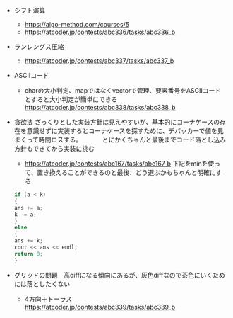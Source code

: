 - シフト演算
    - https://algo-method.com/courses/5
    - https://atcoder.jp/contests/abc336/tasks/abc336_b

- ランレングス圧縮
    - https://atcoder.jp/contests/abc337/tasks/abc337_b

- ASCIIコード
    - charの大小判定、mapではなくvectorで管理、要素番号をASCIIコードとすると大小判定が簡単にできる  https://atcoder.jp/contests/abc338/tasks/abc338_b

- 貪欲法 ざっくりとした実装方針は見えやすいが、基本的にコーナケースの存在を意識せずに実装するとコーナケースを探すために、デバッカーで値を見まくって時間ロスする。
　　　とにかくちゃんと最後までコード落とし込み方針もできてから実装に挑む
    - https://atcoder.jp/contests/abc167/tasks/abc167_b
    下記をminを使って、置き換えることができるのと最後、どう選ぶかもちゃんと明確にする
    ```cpp    
    if (a < k)
  {
    ans += a;
    k -= a;
  }
  else
  {
    ans += k;
    cout << ans << endl;
    return 0;
  }
    ```

- グリッドの問題　高diffになる傾向にあるが、灰色diffなので茶色にいくためには落としたくない
  - 4方向＋トーラス　https://atcoder.jp/contests/abc339/tasks/abc339_b


- 考察の際は、コードの落とし込みまで完了してから実装する。そうしないと何度も書き直しが発生して時間を食う
- 最後の値を取得する場合は、後ろからループを回すと簡単になる
- 数値の比較にはmin,maxを使うと短くシンプルに書ける、
  - これも考察が進んでいるからできる
- 数値を循環させたい場合はmodを使う 
  時間に関する問題、配列の操作等によく出る

グリッドの回転の問題
https://zenn.dev/koyanagihitoshi/books/atcoder-classification-6/viewer/12-3-1

charの数字をintに直す場合は、'0'を引く